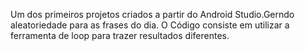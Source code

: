 Um dos primeiros projetos criados a partir do Android Studio.Gerndo aleatoriedade para as frases do dia. O Código consiste em utilizar a ferramenta de loop para trazer resultados diferentes.
